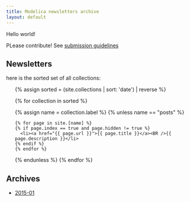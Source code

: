 ```yaml
---
title: Modelica newsletters archive
layout: default
---
```


Hello world!

PLease contribute! See [submission guidelines](sg.html)


## Newsletters
here is the sorted set of all collections:

  
  <section>
    <ul> 
{% assign sorted = (site.collections | sort: 'date') | reverse %}
         
{% for collection in sorted %}

  {% assign name = collection.label %}
  {% unless name == "posts" %}
      
    {% for page in site.[name] %}
    {% if page.index == true and page.hidden != true %}
      <li><a href="{{ page.url }}">{{ page.title }}</a><BR />{{ page.description }}</li>
    {% endif %}
    {% endfor %}
{% endunless %}
{% endfor %}    
    </ul>
  </section>


## Archives

* [2015-01](archives/2015-01.html)
